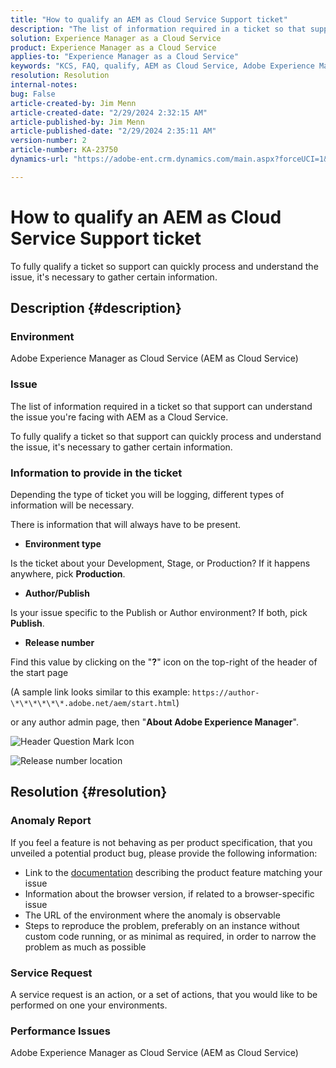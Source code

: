 ```yaml
---
title: "How to qualify an AEM as Cloud Service Support ticket"
description: "The list of information required in a ticket so that support can understand the issue you're facing with AEM as a Cloud Service."
solution: Experience Manager as a Cloud Service
product: Experience Manager as a Cloud Service
applies-to: "Experience Manager as a Cloud Service"
keywords: "KCS, FAQ, qualify, AEM as Cloud Service, Adobe Experience Manager as Cloud Service, Support ticket"
resolution: Resolution
internal-notes: 
bug: False
article-created-by: Jim Menn
article-created-date: "2/29/2024 2:32:15 AM"
article-published-by: Jim Menn
article-published-date: "2/29/2024 2:35:11 AM"
version-number: 2
article-number: KA-23750
dynamics-url: "https://adobe-ent.crm.dynamics.com/main.aspx?forceUCI=1&pagetype=entityrecord&etn=knowledgearticle&id=38c40abe-aad6-ee11-9079-6045bd006268"

---
```

# How to qualify an AEM as Cloud Service Support ticket


To fully qualify a ticket so support can quickly process and understand the issue, it's necessary to gather certain information.

## Description {#description}


### Environment

Adobe Experience Manager as Cloud Service (AEM as Cloud Service)

### Issue

The list of information required in a ticket so that support can understand the issue you're facing with AEM as a Cloud Service.

To fully qualify a ticket so that support can quickly process and understand the issue, it's necessary to gather certain information.

### Information to provide in the ticket

Depending the type of ticket you will be logging, different types of information will be necessary.

There is information that will always have to be present.

- <b>Environment type</b>


Is the ticket about your Development, Stage, or Production? If it happens anywhere, pick <b>Production</b>.

- <b>Author/Publish</b>


Is your issue specific to the Publish or Author environment? If both, pick <b>Publish</b>.

- <b>Release number</b>


Find this value by clicking on the "<b>?</b>" icon on the top-right of the header of the start page

(A sample link looks similar to this example: `https://author-\*\*\*\*\*\*.adobe.net/aem/start.html`)

or any author admin page, then "<b>About Adobe Experience Manager</b>".

![Header Question Mark Icon](https://helpx.adobe.com/content/dam/help/en/experience-manager/kb/how-to-fully-qualify-an-AEM-as-a-cloud-service-ticket/jcr_content/main-pars/image/question_mark_topheader.jpg.img.jpg)

![Release number location](https://helpx.adobe.com/content/dam/help/en/experience-manager/kb/how-to-fully-qualify-an-AEM-as-a-cloud-service-ticket/jcr_content/main-pars/image_23429537/release_number.jpg.img.jpg)

## Resolution {#resolution}


### Anomaly Report

If you feel a feature is not behaving as per product specification, that you unveiled a potential product bug, please provide the following information:

- Link to the [documentation](https://experienceleague.adobe.com/docs/) describing the product feature matching your issue
- Information about the browser version, if related to a browser-specific issue
- The URL of the environment where the anomaly is observable
- Steps to reproduce the problem, preferably on an instance without custom code running, or as minimal as required, in order to narrow the problem as much as possible

### Service Request

A service request is an action, or a set of actions, that you would like to be performed on one your environments.

### Performance Issues

Adobe Experience Manager as Cloud Service (AEM as Cloud Service)
